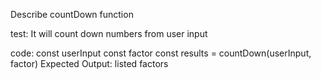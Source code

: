 Describe countDown function

test: It will count down numbers from user input

code:
const userInput
const factor
const results = countDown(userInput, factor)
Expected Output: listed factors